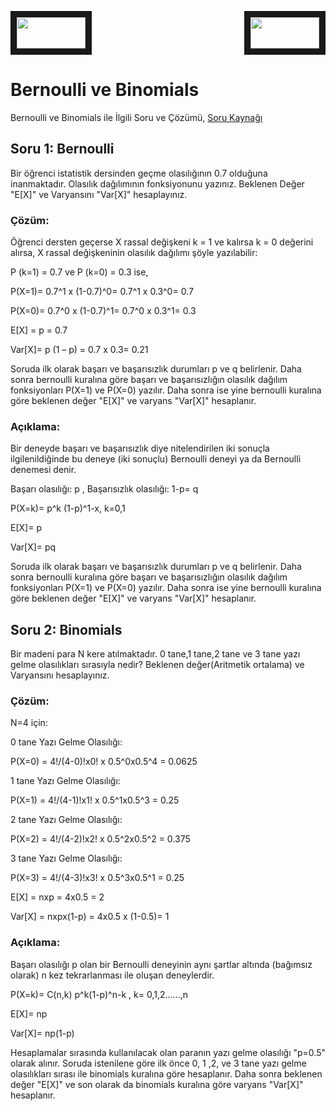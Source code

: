 <p align="left">
<a href="https://colab.research.google.com/drive/1YWFTjK4xxRr2ddzlfn2rCR7q1yDNABj8" target="_blank">
 <img src="https://colab.research.google.com/assets/colab-badge.svg" width="110" height="50" border="10"  />
</a>
 
<a href="https://colab.research.google.com/drive/12cEMUiXhcIGe_80oT2iqCIFxN4TAiiRs" target="_blank">
 <img src="https://colab.research.google.com/assets/colab-badge.svg" width="110" height="50" border="10" align="right"/>
</a>
</p>   

# Bernoulli ve Binomials
Bernoulli ve Binomials ile İlgili Soru ve Çözümü, <a href="http://content.lms.sabis.sakarya.edu.tr/Uploads/48396/27636/13._%C3%B6zel_olas%C4%B1l%C4%B1k_da%C4%9F%C4%B1l%C4%B1mlar%C4%B1.pdf" target="_blank">Soru Kaynağı</a>

## Soru 1: Bernoulli
Bir öğrenci istatistik dersinden geçme olasılığının 0.7 olduğuna inanmaktadır. Olasılık dağılımının fonksiyonunu yazınız. Beklenen Değer "E[X]" ve Varyansını "Var[X]" hesaplayınız.

### Çözüm:
Öğrenci dersten geçerse X rassal değişkeni k = 1 ve kalırsa k = 0 değerini alırsa, X rassal değişkeninin olasılık dağılımı şöyle yazılabilir:

P (k=1) = 0.7 ve P (k=0) = 0.3 ise,

P(X=1)= 0.7^1 x (1-0.7)^0= 0.7^1 x 0.3^0= 0.7

P(X=0)= 0.7^0 x (1-0.7)^1= 0.7^0 x 0.3^1= 0.3

E[X] = p = 0.7

Var[X]= p (1 – p) = 0.7 x 0.3= 0.21

Soruda ilk olarak başarı ve başarısızlık durumları p ve q belirlenir. Daha sonra bernoulli kuralına göre başarı ve başarısızlığın olasılık dağılım fonksiyonları P(X=1) ve P(X=0) yazılır. Daha sonra ise yine bernoulli kuralına göre beklenen değer "E[X]" ve varyans "Var[X]" hesaplanır.

### Açıklama:
Bir deneyde başarı ve başarısızlık diye nitelendirilen iki sonuçla ilgilenildiğinde bu deneye (iki sonuçlu) Bernoulli deneyi ya da Bernoulli denemesi denir.

Başarı olasılığı: p ,  Başarısızlık olasılığı: 1-p= q

P(X=k)= p^k (1-p)^1-x, k=0,1

E[X]= p

Var[X]= pq

Soruda ilk olarak başarı ve başarısızlık durumları p ve q belirlenir. Daha sonra bernoulli kuralına göre başarı ve başarısızlığın olasılık dağılım fonksiyonları P(X=1) ve P(X=0) yazılır. Daha sonra ise yine bernoulli kuralına göre beklenen değer "E[X]" ve varyans "Var[X]" hesaplanır.

## Soru 2: Binomials
Bir madeni para N kere atılmaktadır. 0 tane,1 tane,2 tane ve 3 tane yazı gelme olasılıkları sırasıyla nedir? Beklenen değer(Aritmetik ortalama) ve Varyansını hesaplayınız. 

### Çözüm:
N=4 için:

0 tane Yazı Gelme Olasılığı:

P(X=0) = 4!/(4-0)!x0! x 0.5^0x0.5^4 = 0.0625

1 tane Yazı Gelme Olasılığı:

P(X=1) = 4!/(4-1)!x1! x 0.5^1x0.5^3 = 0.25

2 tane Yazı Gelme Olasılığı:

P(X=2) = 4!/(4-2)!x2! x 0.5^2x0.5^2 = 0.375

3 tane Yazı Gelme Olasılığı:

P(X=3) = 4!/(4-3)!x3! x 0.5^3x0.5^1 = 0.25

E[X] = nxp = 4x0.5 = 2

Var[X] = nxpx(1-p) = 4x0.5 x (1-0.5)= 1

### Açıklama:

Başarı olasılığı p olan bir Bernoulli deneyinin aynı şartlar altında (bağımsız olarak) n kez tekrarlanması ile oluşan deneylerdir.

P(X=k)= C(n,k) p^k(1-p)^n-k , k= 0,1,2......,n

E[X]= np

Var[X]= np(1-p)

Hesaplamalar sırasında kullanılacak olan paranın yazı gelme olasılığı "p=0.5" olarak alınır. Soruda istenilene göre ilk önce 0, 1 ,2, ve 3 tane yazı gelme olasılıkları sırası ile binomials kuralına göre hesaplanır. Daha sonra beklenen değer "E[X]" ve son olarak da binomials kuralına göre varyans "Var[X]" hesaplanır.
